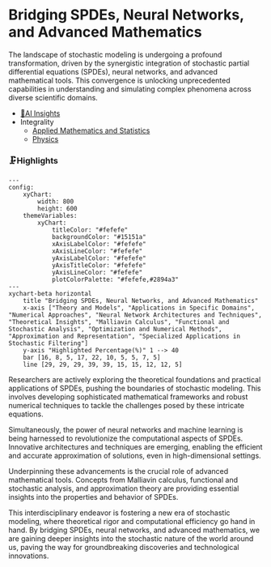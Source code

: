 # Bridging SPDEs, Neural Networks, and Advanced Mathematics
The landscape of stochastic modeling is undergoing a profound transformation, driven by the synergistic integration of stochastic partial differential equations (SPDEs), neural networks, and advanced mathematical tools. This convergence is unlocking unprecedented capabilities in understanding and simulating complex phenomena across diverse scientific domains.
- [🧠AI Insights](https://viadean.notion.site/Bridging-SPDEs-Neural-Networks-and-Advanced-Mathematics-15f1ae7b9a328028a652d11a2900c87d?pvs=4)
- Integrality
  - [Applied Mathematics and Statistics](https://viadean.notion.site/Applied-Mathematics-and-Statistics-1a51ae7b9a328089b257dfc0888d4fd5?pvs=4)
  - [Physics](https://viadean.notion.site/Physics-1a51ae7b9a3280799b42fe620aa30907?pvs=4)
### 🗜️Highlights
```mermaid
---
config:
    xyChart:
        width: 800
        height: 600
    themeVariables:
        xyChart:
            titleColor: "#fefefe"
            backgroundColor: "#15151a"
            xAxisLabelColor: "#fefefe"
            xAxisLineColor: "#fefefe"
            yAxisLabelColor: "#fefefe"
            yAxisTitleColor: "#fefefe"
            yAxisLineColor: "#fefefe"
            plotColorPalette: "#fefefe,#2894a3"
---
xychart-beta horizontal
    title "Bridging SPDEs, Neural Networks, and Advanced Mathematics"
    x-axis ["Theory and Models", "Applications in Specific Domains", "Numerical Approaches", "Neural Network Architectures and Techniques", "Theoretical Insights", "Malliavin Calculus", "Functional and Stochastic Analysis", "Optimization and Numerical Methods", "Approximation and Representation", "Specialized Applications in Stochastic Filtering"]
    y-axis "Highlighted Percentage(%)" 1 --> 40
    bar [16, 8, 5, 17, 22, 10, 5, 5, 7, 5]
    line [29, 29, 29, 39, 39, 15, 15, 12, 12, 5]
```
Researchers are actively exploring the theoretical foundations and practical applications of SPDEs, pushing the boundaries of stochastic modeling. This involves developing sophisticated mathematical frameworks and robust numerical techniques to tackle the challenges posed by these intricate equations.

Simultaneously, the power of neural networks and machine learning is being harnessed to revolutionize the computational aspects of SPDEs. Innovative architectures and techniques are emerging, enabling the efficient and accurate approximation of solutions, even in high-dimensional settings.

Underpinning these advancements is the crucial role of advanced mathematical tools. Concepts from Malliavin calculus, functional and stochastic analysis, and approximation theory are providing essential insights into the properties and behavior of SPDEs.

This interdisciplinary endeavor is fostering a new era of stochastic modeling, where theoretical rigor and computational efficiency go hand in hand. By bridging SPDEs, neural networks, and advanced mathematics, we are gaining deeper insights into the stochastic nature of the world around us, paving the way for groundbreaking discoveries and technological innovations.
